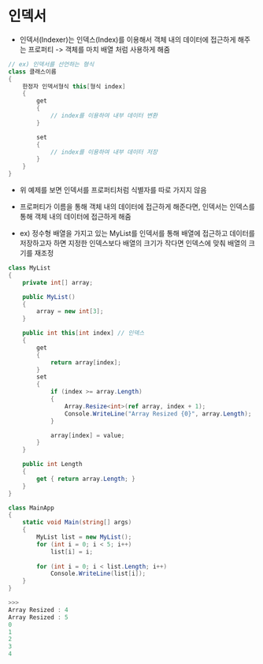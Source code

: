 # 인덱서
- 인덱서(Indexer)는 인덱스(Index)를 이용해서 객체 내의 데이터에 접근하게 해주는 프로퍼티 -> 객체를 마치 배열 처럼 사용하게 해줌 

```cs 
// ex) 인덱서를 선언하는 형식 
class 클래스이름
{
    한정자 인덱서형식 this[형식 index]
    {
        get
        {
            // index를 이용하여 내부 데이터 변환
        }

        set 
        {
            // index를 이용하여 내부 데이터 저장 
        }
    }
}
``` 
- 위 예제를 보면 인덱서를 프로퍼티처럼 식별자를 따로 가지지 않음 
- 프로퍼티가 이름을 통해 객체 내의 데이터에 접근하게 해준다면, 인덱서는 인덱스를 통해 객체 내의 데이터에 접근하게 해줌 
  
- ex) 정수형 배열을 가지고 있는 MyList를 인덱서를 통해 배열에 접근하고 데이터를 저장하고자 하면 지정한 인덱스보다 배열의 크기가 작다면 인덱스에 맞춰 배열의 크기를 재조정
```cs
class MyList
{
    private int[] array;

    public MyList()
    {
        array = new int[3];
    }

    public int this[int index] // 인덱스
    {
        get 
        {
            return array[index];
        }
        set
        {
            if (index >= array.Length)
            {
                Array.Resize<int>(ref array, index + 1);
                Console.WriteLine("Array Resized {0}", array.Length);
            }

            array[index] = value;
        }
    }

    public int Length
    {
        get { return array.Length; }
    }
}

class MainApp
{
    static void Main(string[] args)
    {
        MyList list = new MyList();
        for (int i = 0; i < 5; i++)
            list[i] = i;
        
        for (int i = 0; i < list.Length; i++)
            Console.WriteLine(list[i]);
    }
}

>>> 
Array Resized : 4
Array Resized : 5
0
1
2
3
4
```